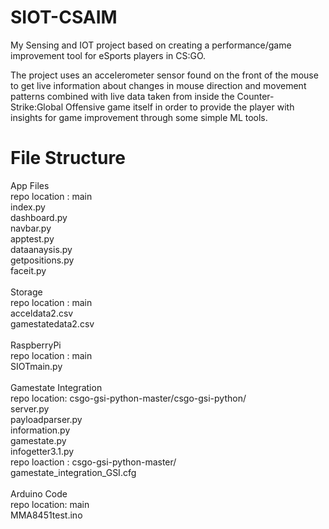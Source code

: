 # SIOT-CSAIM

My Sensing and IOT project based on creating a performance/game improvement tool for eSports players in CS:GO.

The project uses an accelerometer sensor found on the front of the mouse to get live information about changes in mouse direction and movement patterns combined with live data taken from inside the Counter-Strike:Global Offensive game itself in order to provide the player with insights for game improvement through some simple ML tools.

# File Structure

App Files <br />
repo location : main <br />
index.py <br />
  dashboard.py <br />
  navbar.py <br />
  apptest.py <br />
  dataanaysis.py <br />
  getpositions.py <br />
  faceit.py <br />
<br />
Storage <br />
repo location : main <br />
acceldata2.csv <br />
gamestatedata2.csv <br />
<br />
RaspberryPi <br />
repo location : main <br />
SIOTmain.py <br />
<br />
Gamestate Integration <br />
repo location: csgo-gsi-python-master/csgo-gsi-python/ <br />
server.py <br />
payloadparser.py <br />
information.py <br />
gamestate.py <br />
infogetter3.1.py <br />
repo loaction : csgo-gsi-python-master/ <br />
gamestate_integration_GSI.cfg <br />
<br />
Arduino Code <br />
repo location: main <br />
MMA8451test.ino <br />


 
